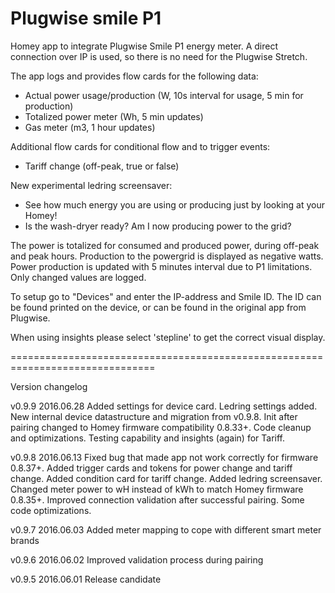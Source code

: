 # Plugwise smile P1

Homey app to integrate Plugwise Smile P1 energy meter. A direct connection over
IP is used, so there is no need for the Plugwise Stretch.

The app logs and provides flow cards for the following data:
* Actual power usage/production (W, 10s interval for usage, 5 min for production)
* Totalized power meter (Wh, 5 min updates)
* Gas meter (m3, 1 hour updates)

Additional flow cards for conditional flow and to trigger events:
* Tariff change (off-peak, true or false)

New experimental ledring screensaver:
* See how much energy you are using or producing just by looking at your Homey!
* Is the wash-dryer ready? Am I now producing power to the grid?

The power is totalized for consumed and produced power, during off-peak and
peak hours. Production to the powergrid is displayed as negative watts.
Power production is updated with 5 minutes interval due to P1 limitations.
Only changed values are logged.

To setup go to "Devices" and enter the IP-address and Smile ID. The ID can be
found printed on the device, or can be found in the original app from Plugwise.

When using insights please select 'stepline' to get the correct visual display.

===============================================================================

Version changelog

v0.9.9 2016.06.28 Added settings for device card. Ledring settings added. New
internal device datastructure and migration from v0.9.8. Init after pairing
changed to Homey firmware compatibility 0.8.33+. Code cleanup and optimizations.
Testing capability and insights (again) for Tariff.

v0.9.8 2016.06.13
Fixed bug that made app not work correctly for firmware 0.8.37+. Added trigger
cards and tokens for power change and tariff change. Added condition card for
tariff change. Added ledring screensaver. Changed meter power to wH instead of
kWh to match Homey firmware 0.8.35+. Improved connection validation after
successful pairing. Some code optimizations.

v0.9.7 2016.06.03
Added meter mapping to cope with different smart meter brands

v0.9.6 2016.06.02
Improved validation process during pairing

v0.9.5 2016.06.01
Release candidate
